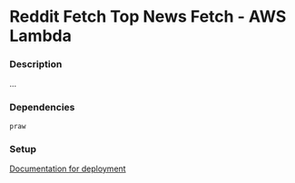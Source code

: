 # Reddit Fetch Top News Fetch - AWS Lambda

### Description

...

### Dependencies

    praw

### Setup

[Documentation for deployment](DOCUMENTATION.md)

